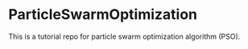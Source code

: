 # ParticleSwarmOptimization
This is a tutorial repo for particle swarm optimization algorithm (PSO).
